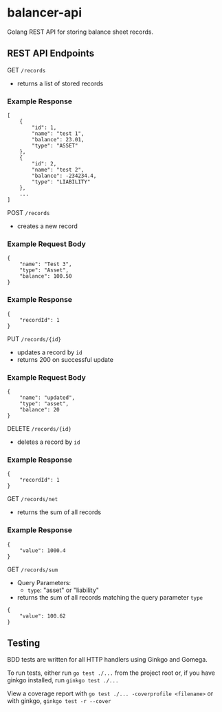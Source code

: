 # balancer-api

Golang REST API for storing balance sheet records.

## REST API Endpoints

GET `/records`

- returns a list of stored records

### Example Response

```
[
	{
		"id": 1,
		"name": "test 1",
		"balance": 23.01,
		"type": "ASSET"
	},
	{
		"id": 2,
		"name": "test 2",
		"balance": -234234.4,
		"type": "LIABILITY"
	},
	...
]
```

POST `/records`

- creates a new record

### Example Request Body

```
{
	"name": "Test 3",
	"type": "Asset",
	"balance": 100.50
}
```

### Example Response

```
{
	"recordId": 1
}
```

PUT `/records/{id}`

- updates a record by `id`
- returns 200 on successful update

### Example Request Body

```
{
	"name": "updated",
	"type": "asset",
	"balance": 20
}
```

DELETE `/records/{id}`

- deletes a record by `id`

### Example Response

```
{
	"recordId": 1
}
```

GET `/records/net`

- returns the sum of all records

### Example Response

```
{
	"value": 1000.4
}
```

GET `/records/sum`

- Query Parameters:
  - `type`: "asset" or "liability"
- returns the sum of all records matching the query parameter `type`

```
{
	"value": 100.62
}
```

## Testing

BDD tests are written for all HTTP handlers using Ginkgo and Gomega.

To run tests, either run `go test ./...` from the project root or, if you have ginkgo installed, run `ginkgo test ./...`

View a coverage report with `go test ./... -coverprofile <filename>` or with ginkgo, `ginkgo test -r --cover`
